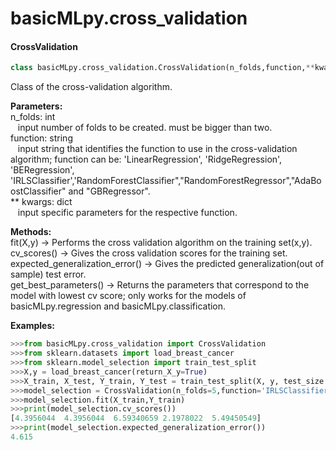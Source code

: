 # basicMLpy.cross_validation
#### CrossValidation
 ```python
 class basicMLpy.cross_validation.CrossValidation(n_folds,function,**kwargs)
 ```
 Class of the cross-validation algorithm.<br />


**Parameters:**<br /> 
            n_folds: int<br />
                &nbsp;&nbsp;&nbsp;input number of folds to be created. must be bigger than two.<br />
           function: string<br />
                &nbsp;&nbsp;&nbsp;input string that identifies the function to use in the cross-validation algorithm; function can be: 'LinearRegression', 'RidgeRegression', 'BERegression', 'IRLSClassifier','RandomForestClassifier","RandomForestRegressor","AdaBoostClassifier" and "GBRegressor".<br />
            ** kwargs: dict <br />
                &nbsp;&nbsp;&nbsp;input specific parameters for the respective function.<br />


**Methods:**<br />
         fit(X,y) -> Performs the cross validation algorithm on the training set(x,y).<br />
         cv_scores() -> Gives the cross validation scores for the training set.<br />
         expected_generalization_error() -> Gives the predicted generalization(out of sample) test error.<br />
         get_best_parameters() -> Returns the parameters that correspond to the model with lowest cv score; only works for the models of basicMLpy.regression and basicMLpy.classification.

**Examples:**
```python
>>>from basicMLpy.cross_validation import CrossValidation
>>>from sklearn.datasets import load_breast_cancer
>>>from sklearn.model_selection import train_test_split
>>>X,y = load_breast_cancer(return_X_y=True)
>>>X_train, X_test, Y_train, Y_test = train_test_split(X, y, test_size = 0.2, random_state=5)
>>>model_selection = CrossValidation(n_folds=5,function='IRLSClassifier',k=2,n_iter=14)
>>>model_selection.fit(X_train,Y_train)
>>>print(model_selection.cv_scores())
[4.3956044  4.3956044  6.59340659 2.1978022  5.49450549]
>>>print(model_selection.expected_generalization_error())
4.615
```
